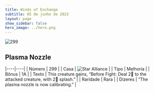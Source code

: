 ```yaml
---
title: Winds of Exchange
subtitle: 05 de junho de 2023
layout: page
show_sidebar: false
hero_image: ../hero.png
---
```


![299](https://mastervault-storage-prod.s3.amazonaws.com/media/card_front/en/600_299_cedabc85e70f_en.png)


## Plasma Nozzle

|----|----|
| Número | 299 |
| Casa | ![Star Alliance](https://archonarcana.com/images/thumb/7/7d/Star_Alliance.png/22px-Star_Alliance.png "Aliança Estelar") |
| Tipo | Melhoria |
| Bônus | 1A |
| Texto | This creature gains, “Before Fight: Deal 2 to the attacked creature, with 2 splash.”  |
| Raridade | Rara |
| Dizeres | “The plasma nozzle is now calibrating.” |
